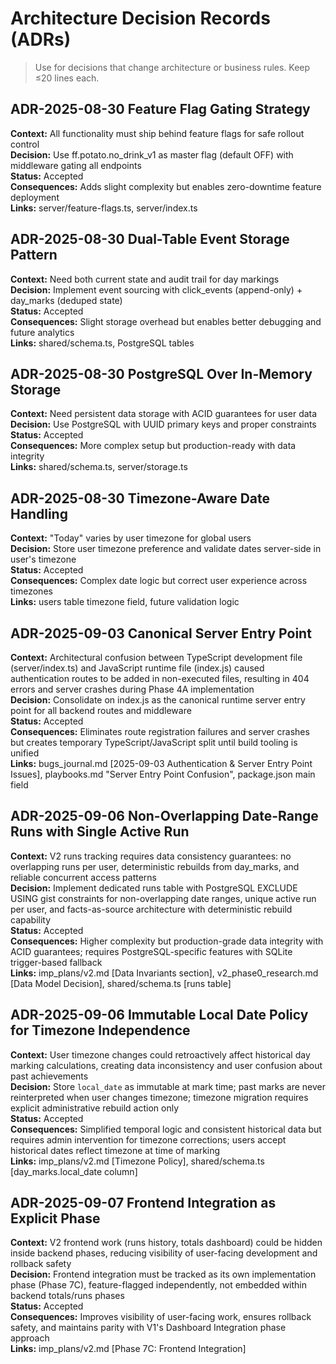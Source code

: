 # Architecture Decision Records (ADRs)
> Use for decisions that change architecture or business rules. Keep ≤20 lines each.

## ADR-2025-08-30 Feature Flag Gating Strategy
**Context:** All functionality must ship behind feature flags for safe rollout control  
**Decision:** Use ff.potato.no_drink_v1 as master flag (default OFF) with middleware gating all endpoints  
**Status:** Accepted  
**Consequences:** Adds slight complexity but enables zero-downtime feature deployment  
**Links:** server/feature-flags.ts, server/index.ts

## ADR-2025-08-30 Dual-Table Event Storage Pattern
**Context:** Need both current state and audit trail for day markings  
**Decision:** Implement event sourcing with click_events (append-only) + day_marks (deduped state)  
**Status:** Accepted  
**Consequences:** Slight storage overhead but enables better debugging and future analytics  
**Links:** shared/schema.ts, PostgreSQL tables

## ADR-2025-08-30 PostgreSQL Over In-Memory Storage
**Context:** Need persistent data storage with ACID guarantees for user data  
**Decision:** Use PostgreSQL with UUID primary keys and proper constraints  
**Status:** Accepted  
**Consequences:** More complex setup but production-ready with data integrity  
**Links:** shared/schema.ts, server/storage.ts

## ADR-2025-08-30 Timezone-Aware Date Handling
**Context:** "Today" varies by user timezone for global users  
**Decision:** Store user timezone preference and validate dates server-side in user's timezone  
**Status:** Accepted  
**Consequences:** Complex date logic but correct user experience across timezones  
**Links:** users table timezone field, future validation logic

## ADR-2025-09-03 Canonical Server Entry Point
**Context:** Architectural confusion between TypeScript development file (server/index.ts) and JavaScript runtime file (index.js) caused authentication routes to be added in non-executed files, resulting in 404 errors and server crashes during Phase 4A implementation  
**Decision:** Consolidate on index.js as the canonical runtime server entry point for all backend routes and middleware  
**Status:** Accepted  
**Consequences:** Eliminates route registration failures and server crashes but creates temporary TypeScript/JavaScript split until build tooling is unified  
**Links:** bugs_journal.md [2025-09-03 Authentication & Server Entry Point Issues], playbooks.md "Server Entry Point Confusion", package.json main field

## ADR-2025-09-06 Non-Overlapping Date-Range Runs with Single Active Run
**Context:** V2 runs tracking requires data consistency guarantees: no overlapping runs per user, deterministic rebuilds from day_marks, and reliable concurrent access patterns  
**Decision:** Implement dedicated runs table with PostgreSQL EXCLUDE USING gist constraints for non-overlapping date ranges, unique active run per user, and facts-as-source architecture with deterministic rebuild capability  
**Status:** Accepted  
**Consequences:** Higher complexity but production-grade data integrity with ACID guarantees; requires PostgreSQL-specific features with SQLite trigger-based fallback  
**Links:** imp_plans/v2.md [Data Invariants section], v2_phase0_research.md [Data Model Decision], shared/schema.ts [runs table]

## ADR-2025-09-06 Immutable Local Date Policy for Timezone Independence
**Context:** User timezone changes could retroactively affect historical day marking calculations, creating data inconsistency and user confusion about past achievements  
**Decision:** Store `local_date` as immutable at mark time; past marks are never reinterpreted when user changes timezone; timezone migration requires explicit administrative rebuild action only  
**Status:** Accepted  
**Consequences:** Simplified temporal logic and consistent historical data but requires admin intervention for timezone corrections; users accept historical dates reflect timezone at time of marking  
**Links:** imp_plans/v2.md [Timezone Policy], shared/schema.ts [day_marks.local_date column]

## ADR-2025-09-07 Frontend Integration as Explicit Phase
**Context:** V2 frontend work (runs history, totals dashboard) could be hidden inside backend phases, reducing visibility of user-facing development and rollback safety  
**Decision:** Frontend integration must be tracked as its own implementation phase (Phase 7C), feature-flagged independently, not embedded within backend totals/runs phases  
**Status:** Accepted  
**Consequences:** Improves visibility of user-facing work, ensures rollback safety, and maintains parity with V1's Dashboard Integration phase approach  
**Links:** imp_plans/v2.md [Phase 7C: Frontend Integration]